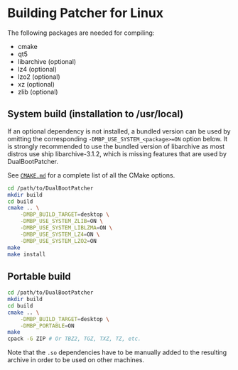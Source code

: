 Building Patcher for Linux
==========================

The following packages are needed for compiling:

- cmake
- qt5
- libarchive (optional)
- lz4 (optional)
- lzo2 (optional)
- xz (optional)
- zlib (optional)

System build (installation to /usr/local)
-----------------------------------------

If an optional dependency is not installed, a bundled version can be used by omitting the corresponding `-DMBP_USE_SYSTEM_<package>=ON` option below. It is strongly recommended to use the bundled version of libarchive as most distros use ship libarchive-3.1.2, which is missing features that are used by DualBootPatcher.

See [`CMAKE.md`](CMAKE.md) for a complete list of all the CMake options.

```sh
cd /path/to/DualBootPatcher
mkdir build
cd build
cmake .. \
    -DMBP_BUILD_TARGET=desktop \
    -DMBP_USE_SYSTEM_ZLIB=ON \
    -DMBP_USE_SYSTEM_LIBLZMA=ON \
    -DMBP_USE_SYSTEM_LZ4=ON \
    -DMBP_USE_SYSTEM_LZO2=ON
make
make install
```

Portable build
--------------

```sh
cd /path/to/DualBootPatcher
mkdir build
cd build
cmake .. \
    -DMBP_BUILD_TARGET=desktop \
    -DMBP_PORTABLE=ON
make
cpack -G ZIP # Or TBZ2, TGZ, TXZ, TZ, etc.
```

Note that the `.so` dependencies have to be manually added to the resulting archive in order to be used on other machines.
